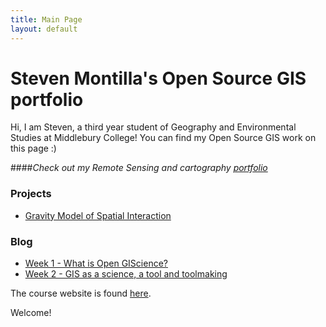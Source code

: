 ```yaml
---
title: Main Page
layout: default
---
```


# Steven Montilla's Open Source GIS portfolio
Hi, I am Steven, a third year student of Geography and Environmental Studies at Middlebury College!
You can find my Open Source GIS work on this page :)

####_Check out my Remote Sensing and cartography [portfolio](https://wmontillamorantes.myportfolio.com/)_

### Projects
- [Gravity Model of Spatial Interaction](gravity/gravity.md)

### Blog
- [Week 1 - What is Open GIScience?](blog/week1.md)
- [Week 2 -  GIS as a science, a tool and toolmaking](blog/week2.md)



The course website is found [here](https://gis4dev.github.io).

Welcome!
